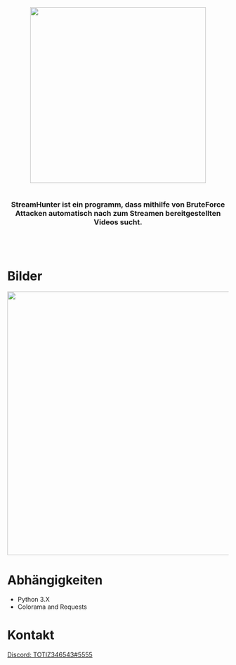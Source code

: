 <div align="center">
<img align="center" src="https://cdn.discordapp.com/attachments/1007506642901934123/1097402731905425498/1681711591924.png" width="400px" >  

 #  
<h3 align="center">StreamHunter ist ein programm, dass mithilfe von BruteForce Attacken automatisch nach zum Streamen bereitgestellten Videos sucht.</h3>
</div>

#  
<br>

# Bilder

<img src="https://cdn.discordapp.com/attachments/1002325277801717920/1097344215480020992/Drawing-3.sketchpad.png" width="600px" >

# Abhängigkeiten
- Python 3.X
- Colorama and Requests

# Kontakt

[Discord: TOTIZ346543#5555](https://discord.com)
